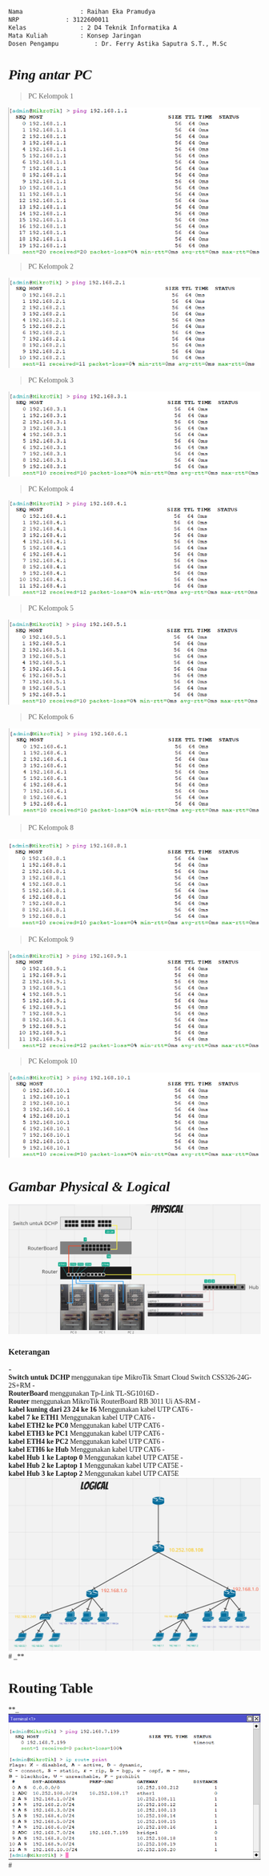 
    Nama		        : Raihan Eka Pramudya
    NRP		        : 3122600011
    Kelas		        : 2 D4 Teknik Informatika A
    Mata Kuliah	        : Konsep Jaringan
    Dosen Pengampu	        : Dr. Ferry Astika Saputra S.T., M.Sc


_**<h1 style="font-family:bahnschrift;">Ping antar PC</h1>**_
><div class ="isi" style="font-family:bahnschrift;"> PC Kelompok 1
<img src="assets/pc 1.1.png"><br>
><div class ="isi" style="font-family:bahnschrift;"> PC Kelompok 2
<img src="assets/pc 2.1.png"><br>
><div class ="isi" style="font-family:bahnschrift;"> PC Kelompok 3
<img src="assets/pc 3.1.png"><br>
><div class ="isi" style="font-family:bahnschrift;"> PC Kelompok 4
<img src="assets/pc 4.1.png"><br>
><div class ="isi" style="font-family:bahnschrift;"> PC Kelompok 5
<img src="assets/pc 5.1.png"><br>
><div class ="isi" style="font-family:bahnschrift;"> PC Kelompok 6
<img src="assets/pc 6.1.png"><br>
><div class ="isi" style="font-family:bahnschrift;"> PC Kelompok 8
<img src="assets/pc 8.1.png"><br>
><div class ="isi" style="font-family:bahnschrift;"> PC Kelompok 9
<img src="assets/pc 9.1.png"><br>
><div class ="isi" style="font-family:bahnschrift;"> PC Kelompok 10
<img src="assets/pc 10.1.png"><br>
#

_**<h1 style="font-family:bahnschrift;">Gambar Physical & Logical</h1>**_
<img src="assets/pis.png"><br>
<h3 style="font-family:bahnschrift;">Keterangan</h3>
- <div class ="isi" style="font-family:bahnschrift;"><strong>Switch untuk DCHP </strong> menggunakan tipe MikroTik Smart Cloud Switch CSS326-24G-2S+RM
- <div class ="isi" style="font-family:bahnschrift;"><strong>RouterBoard</strong> menggunakan Tp-Link TL-SG1016D
- <div class ="isi" style="font-family:bahnschrift;"><strong>Router</strong> menggunakan MikroTik RouterBoard  RB 3011 Ui AS-RM
- <div class ="isi" style="font-family:bahnschrift;"><strong>kabel kuning dari 23 24 ke 16</strong> Menggunakan kabel UTP CAT6
- <div class ="isi" style="font-family:bahnschrift;"><strong>kabel 7 ke ETH1 </strong> Menggunakan kabel UTP CAT6
- <div class ="isi" style="font-family:bahnschrift;"><strong>kabel ETH2 ke PC0 </strong> Menggunakan kabel UTP CAT6
- <div class ="isi" style="font-family:bahnschrift;"><strong>kabel ETH3 ke PC1 </strong> Menggunakan kabel UTP CAT6
- <div class ="isi" style="font-family:bahnschrift;"><strong>kabel ETH4 ke PC2 </strong> Menggunakan kabel UTP CAT6
- <div class ="isi" style="font-family:bahnschrift;"><strong>kabel ETH6 ke Hub </strong> Menggunakan kabel UTP CAT6
- <div class ="isi" style="font-family:bahnschrift;"><strong>kabel Hub 1 ke Laptop 0 </strong> Menggunakan kabel UTP CAT5E
- <div class ="isi" style="font-family:bahnschrift;"><strong>kabel Hub 2 ke Laptop 1 </strong> Menggunakan kabel UTP CAT5E
- <div class ="isi" style="font-family:bahnschrift;"><strong>kabel Hub 3 ke Laptop 2 </strong> Menggunakan kabel UTP CAT5E
<img src="assets/logical.png"><br>
#
_**<h1 style="font-family:bahnschrift;">Routing Table</h1>**_
<img src="assets/route print.png"><br>
#
